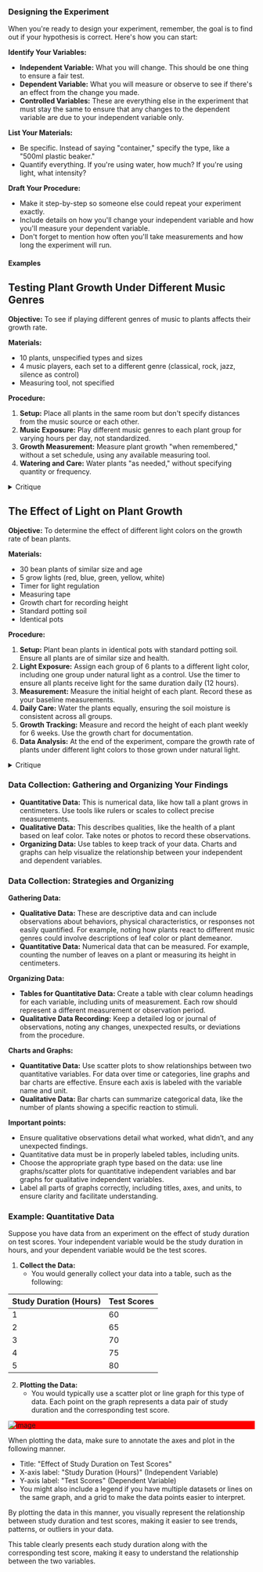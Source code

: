 ### Designing the Experiment

When you're ready to design your experiment, remember, the goal is to find out if your hypothesis is correct. Here's how you can start:

**Identify Your Variables:**
   - **Independent Variable:** What you will change. This should be one thing to ensure a fair test.
   - **Dependent Variable:** What you will measure or observe to see if there's an effect from the change you made.
   - **Controlled Variables:** These are everything else in the experiment that must stay the same to ensure that any changes to the dependent variable are due to your independent variable only.

**List Your Materials:**
   - Be specific. Instead of saying "container," specify the type, like a "500ml plastic beaker."
   - Quantify everything. If you're using water, how much? If you're using light, what intensity?

**Draft Your Procedure:**
   - Make it step-by-step so someone else could repeat your experiment exactly.
   - Include details on how you'll change your independent variable and how you'll measure your dependent variable.
   - Don't forget to mention how often you'll take measurements and how long the experiment will run.

#### Examples

**Testing Plant Growth Under Different Music Genres**
---

**Objective:** To see if playing different genres of music to plants affects their growth rate.

**Materials:**
- 10 plants, unspecified types and sizes
- 4 music players, each set to a different genre (classical, rock, jazz, silence as control)
- Measuring tool, not specified

**Procedure:**
1. **Setup:** Place all plants in the same room but don't specify distances from the music source or each other.
2. **Music Exposure:** Play different music genres to each plant group for varying hours per day, not standardized.
3. **Growth Measurement:** Measure plant growth "when remembered," without a set schedule, using any available measuring tool.
4. **Watering and Care:** Water plants "as needed," without specifying quantity or frequency.

<details>
  <summary>Critique</summary>

- **Lack of Specificity:** The experiment lacks detailed planning, such as specifying plant types, ensuring they are of similar size and health, or standardizing the distance from the music source.
- **Inconsistent Treatment:** Music exposure times vary, and there's no control over environmental factors like light, temperature, or soil type, which could influence growth.
- **Irregular Measurements:** The lack of a regular schedule for measuring plant growth introduces variability and reduces the reliability of the data collected.
- **Variable Watering and Care:** The "as needed" approach to watering doesn't ensure that all plants receive equal care, introducing another variable that could affect growth.

</details>

**The Effect of Light on Plant Growth**
---

**Objective:** To determine the effect of different light colors on the growth rate of bean plants.

**Materials:**
- 30 bean plants of similar size and age
- 5 grow lights (red, blue, green, yellow, white)
- Timer for light regulation
- Measuring tape
- Growth chart for recording height
- Standard potting soil
- Identical pots

**Procedure:**
1. **Setup:** Plant bean plants in identical pots with standard potting soil. Ensure all plants are of similar size and health.
2. **Light Exposure:** Assign each group of 6 plants to a different light color, including one group under natural light as a control. Use the timer to ensure all plants receive light for the same duration daily (12 hours).
3. **Measurement:** Measure the initial height of each plant. Record these as your baseline measurements.
4. **Daily Care:** Water the plants equally, ensuring the soil moisture is consistent across all groups.
5. **Growth Tracking:** Measure and record the height of each plant weekly for 6 weeks. Use the growth chart for documentation.
6. **Data Analysis:** At the end of the experiment, compare the growth rate of plants under different light colors to those grown under natural light.

<details>
  <summary>Critique</summary>

  This is a good experiment! It controls for variables like pot size, soil type, and watering schedule, focusing solely on the light's color effect.
  
</details>


### Data Collection: Gathering and Organizing Your Findings

- **Quantitative Data:** This is numerical data, like how tall a plant grows in centimeters. Use tools like rulers or scales to collect precise measurements.
- **Qualitative Data:** This describes qualities, like the health of a plant based on leaf color. Take notes or photos to record these observations.
- **Organizing Data:** Use tables to keep track of your data. Charts and graphs can help visualize the relationship between your independent and dependent variables.

### Data Collection: Strategies and Organizing

**Gathering Data:**
- **Qualitative Data:** These are descriptive data and can include observations about behaviors, physical characteristics, or responses not easily quantified. For example, noting how plants react to different music genres could involve descriptions of leaf color or plant demeanor.
- **Quantitative Data:** Numerical data that can be measured. For example, counting the number of leaves on a plant or measuring its height in centimeters.

**Organizing Data:**
- **Tables for Quantitative Data:** Create a table with clear column headings for each variable, including units of measurement. Each row should represent a different measurement or observation period.
- **Qualitative Data Recording:** Keep a detailed log or journal of observations, noting any changes, unexpected results, or deviations from the procedure.

**Charts and Graphs:**
- **Quantitative Data:** Use scatter plots to show relationships between two quantitative variables. For data over time or categories, line graphs and bar charts are effective. Ensure each axis is labeled with the variable name and unit.
- **Qualitative Data:** Bar charts can summarize categorical data, like the number of plants showing a specific reaction to stimuli.

**Important points:**
- Ensure qualitative observations detail what worked, what didn’t, and any unexpected findings.
- Quantitative data must be in properly labeled tables, including units.
- Choose the appropriate graph type based on the data: use line graphs/scatter plots for quantitative independent variables and bar graphs for qualitative independent variables.
- Label all parts of graphs correctly, including titles, axes, and units, to ensure clarity and facilitate understanding.

### Example: Quantitative Data ###

Suppose you have data from an experiment on the effect of study duration on test scores. Your independent variable would be the study duration in hours, and your dependent variable would be the test scores.

1. **Collect the Data:**
   - You would generally collect your data into a table, such as the following:

| Study Duration (Hours) | Test Scores |
|------------------------|-------------|
| 1                      | 60          |
| 2                      | 65          |
| 3                      | 70          |
| 4                      | 75          |
| 5                      | 80          |
   

2. **Plotting the Data:**
   - You would typically use a scatter plot or line graph for this type of data. Each point on the graph represents a data pair of study duration and the corresponding test score.

<div style="background-color: #FF0000">

   ![image](https://github.com/jintrone/ExperimentalDesignTutorial/assets/477721/dfa117c7-238b-4809-b581-16c8f20eace6)

</div>

When plotting the data, make sure to annotate the axes and plot in the following manner.
   - Title: "Effect of Study Duration on Test Scores"
   - X-axis label: "Study Duration (Hours)" (Independent Variable)
   - Y-axis label: "Test Scores" (Dependent Variable)
   - You might also include a legend if you have multiple datasets or lines on the same graph, and a grid to make the data points easier to interpret.

By plotting the data in this manner, you visually represent the relationship between study duration and test scores, making it easier to see trends, patterns, or outliers in your data.



This table clearly presents each study duration along with the corresponding test score, making it easy to understand the relationship between the two variables.




